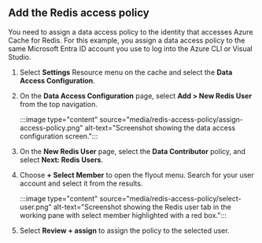## Add the Redis access policy

You need to assign a data access policy to the identity that accesses Azure Cache for Redis. For this example, you assign a data access policy to the same Microsoft Entra ID account you use to log into the Azure CLI or Visual Studio.

1. Select **Settings** Resource menu on the cache and select the **Data Access Configuration**.

1. On the **Data Access Configuration** page, select **Add > New Redis User** from the top navigation.

    :::image type="content" source="media/redis-access-policy/assign-access-policy.png" alt-text="Screenshot showing the data access configuration screen.":::

1. On the **New Redis User** page, select the **Data Contributor** policy, and select **Next: Redis Users**.

1. Choose **+ Select Member** to open the flyout menu. Search for your user account and select it from the results.

    :::image type="content" source="media/redis-access-policy/select-user.png" alt-text="Screenshot showing the Redis user tab in the working pane with select member highlighted with a red box.":::

1. Select **Review + assign** to assign the policy to the selected user.
